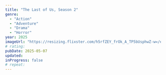 ```yaml
---
title: "The Last of Us, Season 2"
genre:
  - "Action"
  - "Adventure"
  - "Drama"
  - "Horror"
year: 2025
imageUrl: "https://resizing.flixster.com/h5rfZEY_frOk_A_TP5bUsphwZ-w=/ems.cHJkLWVtcy1hc3NldHMvdHZzZWFzb24vNTAzNWRiN2QtNzNiMC00YTI4LWIxNTAtOGRlMTQ2ZDUzYzVkLmpwZw=="
# rating:
pubDate: 2025-05-07
updated:
inProgress: false
# repeat:
---
```

